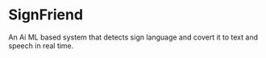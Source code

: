 # SignFriend
An Ai ML based system that detects sign language and covert it to text and speech in real time.
